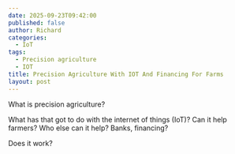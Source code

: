 ```yaml
---
date: 2025-09-23T09:42:00
published: false
author: Richard
categories:
  - IoT
tags:
  - Precision agriculture
  - IOT
title: Precision Agriculture With IOT And Financing For Farms
layout: post
---
```

What is precision agriculture?

What has that got to do with the internet of things (IoT)?
Can it help farmers?
Who else can it help? Banks, financing?

Does it work?
